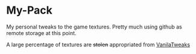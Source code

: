 # My-Pack
My personal tweaks to the game textures.  Pretty much using github as remote storage at this point.

A large percentage of textures are ~~stolen~~ appropriated from [VanilaTweaks](https://vanillatweaks.net/)
